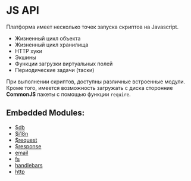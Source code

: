 # JS API


Платформа имеет несколько точек запуска скриптов на Javascript.  
* Жизненный цикл объекта  
* Жизненный цикл хранилища  
* HTTP хуки
* Экшины  
* Функции загрузки виртуальных полей  
* Периодические задачи (таски) 
 

При выполнении скриптов, доступны различные встроенные модули. Кроме того, имеется возможность загружать с диска сторонние **CommonJS** пакеты с помощью функции `require`.  

## Embedded Modules:
* [$db](./db.html)
* [$i18n](./js.i18n.html)
* [$request](./request.html)
* [$response](./response.html)
* [email](./email.html)
* [fs](./js.fs.html)
* [handlebars](./js.handlebars.html)
* [http](./js.http.html)
